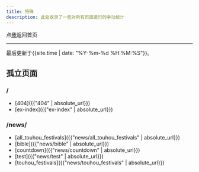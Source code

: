 ```yaml
---
title: 特殊
description: 此处收录了一些对所有页面进行的手动统计
---
```

点<a href="..">我</a>返回首页

***

最后更新于{{site.time | date: "%Y-%m-%d %H:%M:%S"}}。
## 孤立页面
### /
- [404]({{"404" | absolute_url}})
- [ex-index]({{"ex-index" | absolute_url}})

### /news/
- [all_touhou_festivals]({{"news/all_touhou_festivals" | absolute_url}})
- [bible]({{"news/bible" | absolute_url}})
- [countdown]({{"news/countdown" | absolute_url}})
- [test]({{"news/test" | absolute_url}})
- [touhou_festivals]({{"news/touhou_festivals" | absolute_url}})
